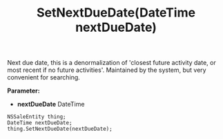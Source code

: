 ﻿---
uid: crmscript_ref_NSSaleEntity_SetNextDueDate
title: SetNextDueDate(DateTime nextDueDate)
intellisense: NSSaleEntity.SetNextDueDate
keywords: NSSaleEntity, GetNextDueDate
so.topic: reference
---

Next due date, this is a denormalization of 'closest future activity date, or most recent if no future activities'. Maintained by the system, but very convenient for searching.

**Parameter:** 
 - **nextDueDate** DateTime

```crmscript
NSSaleEntity thing;
DateTime nextDueDate;
thing.SetNextDueDate(nextDueDate);
```

